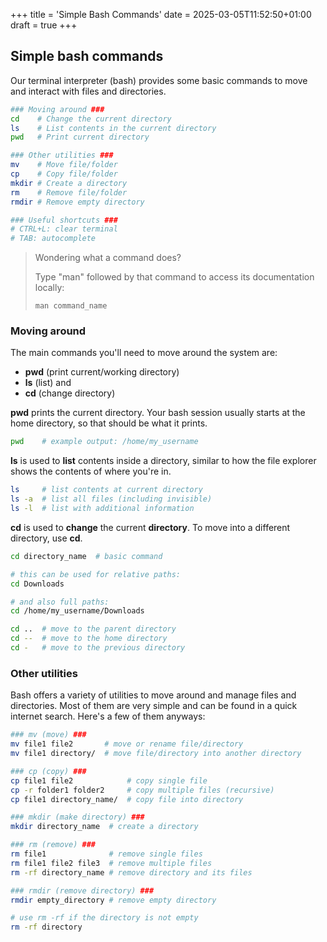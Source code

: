 +++
title = 'Simple Bash Commands'
date = 2025-03-05T11:52:50+01:00
draft = true
+++

## Simple bash commands
Our terminal interpreter (bash)
provides some basic commands to move and interact
with files and directories.

```bash
### Moving around ###
cd    # Change the current directory
ls    # List contents in the current directory
pwd   # Print current directory

### Other utilities ###
mv    # Move file/folder
cp    # Copy file/folder
mkdir # Create a directory
rm    # Remove file/folder
rmdir # Remove empty directory

### Useful shortcuts ###
# CTRL+L: clear terminal
# TAB: autocomplete
```

> Wondering what a command does?
> 
> Type "man" followed by that command
to access its documentation locally:
>
>`man command_name`


### Moving around
The main commands you'll need to move around the system are:
- __pwd__ (print current/working directory)
- __ls__ (list) and
- __cd__ (change directory)

__pwd__ prints the current directory.
Your bash session usually starts at the home directory,
so that should be what it prints.

```bash
pwd    # example output: /home/my_username
```

__ls__ is used to __list__ contents inside a directory,
similar to how the file explorer shows the contents of where you're in.

```bash
ls     # list contents at current directory
ls -a  # list all files (including invisible)
ls -l  # list with additional information
```

__cd__ is used to __change__ the current __directory__.
To move into a different directory, use __cd__.

```bash
cd directory_name  # basic command

# this can be used for relative paths:
cd Downloads  

# and also full paths:
cd /home/my_username/Downloads

cd ..  # move to the parent directory
cd --  # move to the home directory
cd -   # move to the previous directory
```

### Other utilities
Bash offers a variety of utilities to move around
and manage files and directories.
Most of them are very simple
and can be found in a quick internet search.
Here's a few of them anyways:

```bash
### mv (move) ###
mv file1 file2       # move or rename file/directory
mv file1 directory/  # move file/directory into another directory

### cp (copy) ###
cp file1 file2            # copy single file
cp -r folder1 folder2     # copy multiple files (recursive)
cp file1 directory_name/  # copy file into directory

### mkdir (make directory) ###
mkdir directory_name  # create a directory

### rm (remove) ###
rm file1              # remove single files
rm file1 file2 file3  # remove multiple files
rm -rf directory_name # remove directory and its files

### rmdir (remove directory) ###
rmdir empty_directory # remove empty directory

# use rm -rf if the directory is not empty
rm -rf directory
```
